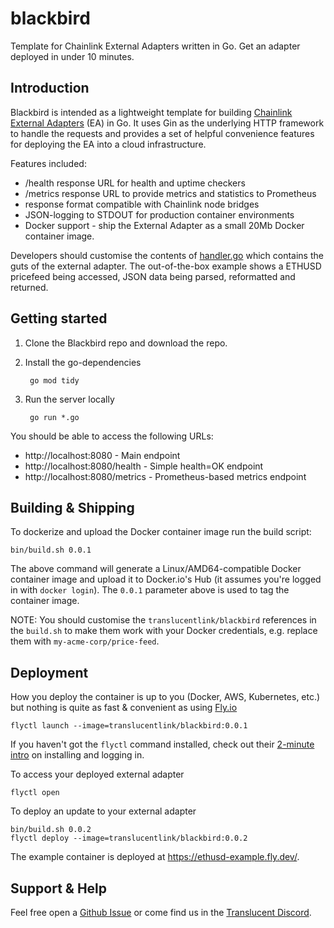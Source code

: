 # blackbird
Template for Chainlink External Adapters written in Go. Get an adapter deployed in under 10 minutes.

## Introduction

Blackbird is intended as a lightweight template for building [Chainlink External Adapters](https://docs.chain.link/docs/external-adapters/) (EA) in Go. It uses Gin as the underlying HTTP framework to handle the requests and provides a set of helpful convenience features for deploying the EA into a cloud infrastructure.

Features included:
* /health response URL for health and uptime checkers
* /metrics response URL to provide metrics and statistics to Prometheus
* response format compatible with Chainlink node bridges
* JSON-logging to STDOUT for production container environments
* Docker support - ship the External Adapter as a small 20Mb Docker container image.

Developers should customise the contents of [handler.go](handler.go) which contains the guts of the external adapter. The out-of-the-box example shows a ETHUSD pricefeed being accessed, JSON data being parsed, reformatted and returned.

## Getting started

1. Clone the Blackbird repo and download the repo.
2. Install the go-dependencies

        go mod tidy

3. Run the server locally

        go run *.go

You should be able to access the following URLs:
- http://localhost:8080 - Main endpoint
- http://localhost:8080/health - Simple health=OK endpoint
- http://localhost:8080/metrics - Prometheus-based metrics endpoint

## Building & Shipping

To dockerize and upload the Docker container image run the build script:

    bin/build.sh 0.0.1

The above command will generate a Linux/AMD64-compatible Docker container image and upload it to Docker.io's Hub (it assumes you're logged in with `docker login`). The `0.0.1` parameter above is used to tag the container image.

NOTE: You should customise the `translucentlink/blackbird` references in the `build.sh` to make them work with your Docker credentials, e.g. replace them with `my-acme-corp/price-feed`.

## Deployment

How you deploy the container is up to you (Docker, AWS, Kubernetes, etc.) but nothing is quite as fast & convenient as using [Fly.io](https://fly.io/)

    flyctl launch --image=translucentlink/blackbird:0.0.1

If you haven't got the `flyctl` command installed, check out their [2-minute intro](https://fly.io/docs/getting-started/installing-flyctl/) on installing and logging in.

To access your deployed external adapter

    flyctl open

To deploy an update to your external adapter

    bin/build.sh 0.0.2
    flyctl deploy --image=translucentlink/blackbird:0.0.2

The example container is deployed at https://ethusd-example.fly.dev/.

## Support & Help

Feel free open a [Github Issue](https://github.com/translucent-link/blackbird/issues) or come find us in the [Translucent Discord](https://discord.gg/RgxXeGuz).
